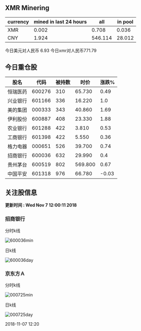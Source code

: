 ## XMR Minering

|currency|mined in last 24 hours|all|in pool|
|---|---|---|---|
|XMR|0.002|0.708|0.036|
|CNY|1.924|546.114|28.012|

今日美元对人民币 6.93	今日xmr对人民币771.79


## 今日重仓股 

|股名|代码|被持数|时价|涨跌%|
|---|---|---|---|---|
|恒瑞医药|600276|310|65.730|0.49|
|兴业银行|601166|336|16.220|1.0|
|美的集团|000333|343|40.860|1.69|
|伊利股份|600887|408|23.330|1.88|
|农业银行|601288|422|3.810|0.53|
|工商银行|601398|422|5.550|0.36|
|格力电器|000651|526|39.700|0.74|
|招商银行|600036|632|29.990|0.4|
|贵州茅台|600519|802|569.800|0.67|
|中国平安|601318|976|66.780|-0.03|

## 关注股信息
**更新时间 : Wed Nov  7 12:00:11 2018**
### 招商银行 
分时k线

![600036min](http://image.sinajs.cn/newchart/min/n/sh600036.gif)

日k线

![600036day](http://image.sinajs.cn/newchart/daily/n/sh600036.gif)

### 京东方Ａ 
分时k线

![000725min](http://image.sinajs.cn/newchart/min/n/sz000725.gif)

日k线

![000725day](http://image.sinajs.cn/newchart/daily/n/sz000725.gif)

2018-11-07 12:20